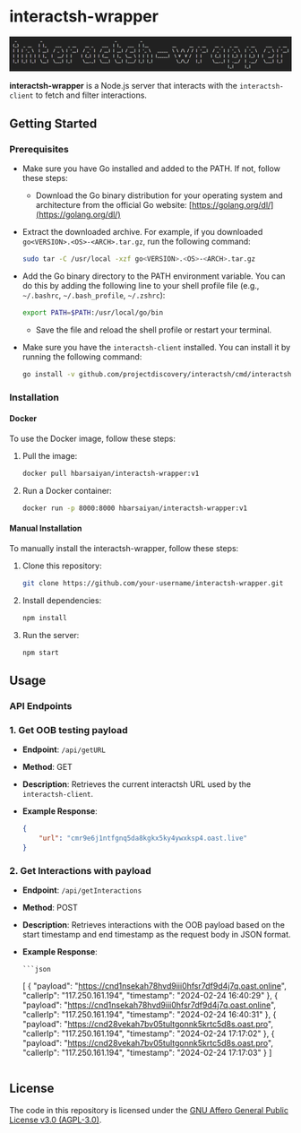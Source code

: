 # interactsh-wrapper

![interactsh-wrapper-banner](image.png)

**interactsh-wrapper** is a Node.js server that interacts with the `interactsh-client` to fetch and filter interactions.

## Getting Started

### Prerequisites

-   Make sure you have Go installed and added to the PATH. If not, follow these steps:

    -   Download the Go binary distribution for your operating system and architecture from the official Go website: [https://golang.org/dl/](https://golang.org/dl/)

-   Extract the downloaded archive. For example, if you downloaded `go<VERSION>.<OS>-<ARCH>.tar.gz`, run the following command:

    ```bash
    sudo tar -C /usr/local -xzf go<VERSION>.<OS>-<ARCH>.tar.gz
    ```

-   Add the Go binary directory to the PATH environment variable. You can do this by adding the following line to your shell profile file (e.g., `~/.bashrc`, `~/.bash_profile`, `~/.zshrc`):

    ```bash
    export PATH=$PATH:/usr/local/go/bin
    ```

    -   Save the file and reload the shell profile or restart your terminal.

-   Make sure you have the `interactsh-client` installed. You can install it by running the following command:

    ```bash
    go install -v github.com/projectdiscovery/interactsh/cmd/interactsh-client@latest
    ```

### Installation

#### Docker

To use the Docker image, follow these steps:

1. Pull the image:

    ```bash
    docker pull hbarsaiyan/interactsh-wrapper:v1
    ```

2. Run a Docker container:

    ```bash
    docker run -p 8000:8000 hbarsaiyan/interactsh-wrapper:v1
    ```

#### Manual Installation

To manually install the interactsh-wrapper, follow these steps:

1. Clone this repository:

    ```bash
    git clone https://github.com/your-username/interactsh-wrapper.git
    ```

2. Install dependencies:

    ```bash
    npm install
    ```

3. Run the server:

    ```bash
    npm start
    ```

## Usage

### API Endpoints

### 1. Get OOB testing payload

-   **Endpoint**: `/api/getURL`
-   **Method**: GET
-   **Description**: Retrieves the current interactsh URL used by the `interactsh-client`.
-   **Example Response**:

    ```json
    {
        "url": "cmr9e6j1ntfgnq5da8kgkx5ky4ywxksp4.oast.live"
    }
    ```

### 2. Get Interactions with payload

-   **Endpoint**: `/api/getInteractions`
-   **Method**: POST
-   **Description**: Retrieves interactions with the OOB payload based on the start timestamp and end timestamp as the request body in JSON format.
-   **Example Response**:

        ```json

    [
        {
        "payload": "https://cnd1nsekah78hvd9iii0hfsr7df9d4j7q.oast.online",
        "callerIp": "117.250.161.194",
        "timestamp": "2024-02-24 16:40:29"
        },
        {
        "payload": "https://cnd1nsekah78hvd9iii0hfsr7df9d4j7q.oast.online",
        "callerIp": "117.250.161.194",
        "timestamp": "2024-02-24 16:40:31"
        },
        {
        "payload": "https://cnd28vekah7bv05tultgonnk5krtc5d8s.oast.pro",
        "callerIp": "117.250.161.194",
        "timestamp": "2024-02-24 17:17:02"
        },
        {
        "payload": "https://cnd28vekah7bv05tultgonnk5krtc5d8s.oast.pro",
        "callerIp": "117.250.161.194",
        "timestamp": "2024-02-24 17:17:03"
        }
    ]
    ```

## License

The code in this repository is licensed under the [GNU Affero General Public License v3.0 (AGPL-3.0)](https://www.gnu.org/licenses/agpl-3.0.en.html).
